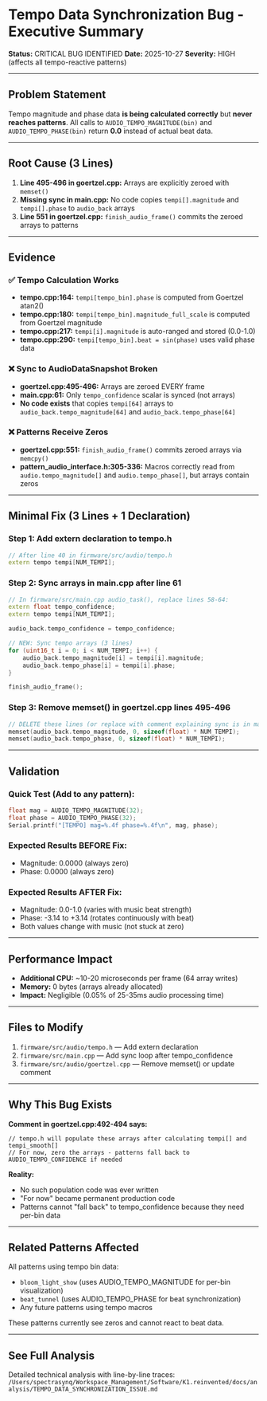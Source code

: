 # Tempo Data Synchronization Bug - Executive Summary

**Status:** CRITICAL BUG IDENTIFIED
**Date:** 2025-10-27
**Severity:** HIGH (affects all tempo-reactive patterns)

---

## Problem Statement

Tempo magnitude and phase data **is being calculated correctly** but **never reaches patterns**. All calls to `AUDIO_TEMPO_MAGNITUDE(bin)` and `AUDIO_TEMPO_PHASE(bin)` return **0.0** instead of actual beat data.

---

## Root Cause (3 Lines)

1. **Line 495-496 in goertzel.cpp:** Arrays are explicitly zeroed with `memset()`
2. **Missing sync in main.cpp:** No code copies `tempi[].magnitude` and `tempi[].phase` to `audio_back` arrays
3. **Line 551 in goertzel.cpp:** `finish_audio_frame()` commits the zeroed arrays to patterns

---

## Evidence

### ✅ Tempo Calculation Works
- **tempo.cpp:164:** `tempi[tempo_bin].phase` is computed from Goertzel atan2()
- **tempo.cpp:180:** `tempi[tempo_bin].magnitude_full_scale` is computed from Goertzel magnitude
- **tempo.cpp:217:** `tempi[i].magnitude` is auto-ranged and stored (0.0-1.0)
- **tempo.cpp:290:** `tempi[tempo_bin].beat = sin(phase)` uses valid phase data

### ❌ Sync to AudioDataSnapshot Broken
- **goertzel.cpp:495-496:** Arrays are zeroed EVERY frame
- **main.cpp:61:** Only `tempo_confidence` scalar is synced (not arrays)
- **No code exists** that copies `tempi[64]` arrays to `audio_back.tempo_magnitude[64]` and `audio_back.tempo_phase[64]`

### ❌ Patterns Receive Zeros
- **goertzel.cpp:551:** `finish_audio_frame()` commits zeroed arrays via `memcpy()`
- **pattern_audio_interface.h:305-336:** Macros correctly read from `audio.tempo_magnitude[]` and `audio.tempo_phase[]`, but arrays contain zeros

---

## Minimal Fix (3 Lines + 1 Declaration)

### Step 1: Add extern declaration to tempo.h
```cpp
// After line 40 in firmware/src/audio/tempo.h
extern tempo tempi[NUM_TEMPI];
```

### Step 2: Sync arrays in main.cpp after line 61
```cpp
// In firmware/src/main.cpp audio_task(), replace lines 58-64:
extern float tempo_confidence;
extern tempo tempi[NUM_TEMPI];

audio_back.tempo_confidence = tempo_confidence;

// NEW: Sync tempo arrays (3 lines)
for (uint16_t i = 0; i < NUM_TEMPI; i++) {
    audio_back.tempo_magnitude[i] = tempi[i].magnitude;
    audio_back.tempo_phase[i] = tempi[i].phase;
}

finish_audio_frame();
```

### Step 3: Remove memset() in goertzel.cpp lines 495-496
```cpp
// DELETE these lines (or replace with comment explaining sync is in main.cpp)
memset(audio_back.tempo_magnitude, 0, sizeof(float) * NUM_TEMPI);
memset(audio_back.tempo_phase, 0, sizeof(float) * NUM_TEMPI);
```

---

## Validation

### Quick Test (Add to any pattern):
```cpp
float mag = AUDIO_TEMPO_MAGNITUDE(32);
float phase = AUDIO_TEMPO_PHASE(32);
Serial.printf("[TEMPO] mag=%.4f phase=%.4f\n", mag, phase);
```

### Expected Results BEFORE Fix:
- Magnitude: 0.0000 (always zero)
- Phase: 0.0000 (always zero)

### Expected Results AFTER Fix:
- Magnitude: 0.0-1.0 (varies with music beat strength)
- Phase: -3.14 to +3.14 (rotates continuously with beat)
- Both values change with music (not stuck at zero)

---

## Performance Impact

- **Additional CPU:** ~10-20 microseconds per frame (64 array writes)
- **Memory:** 0 bytes (arrays already allocated)
- **Impact:** Negligible (0.05% of 25-35ms audio processing time)

---

## Files to Modify

1. `firmware/src/audio/tempo.h` — Add extern declaration
2. `firmware/src/main.cpp` — Add sync loop after tempo_confidence
3. `firmware/src/audio/goertzel.cpp` — Remove memset() or update comment

---

## Why This Bug Exists

**Comment in goertzel.cpp:492-494 says:**
```
// tempo.h will populate these arrays after calculating tempi[] and tempi_smooth[]
// For now, zero the arrays - patterns fall back to AUDIO_TEMPO_CONFIDENCE if needed
```

**Reality:**
- No such population code was ever written
- "For now" became permanent production code
- Patterns cannot "fall back" to tempo_confidence because they need per-bin data

---

## Related Patterns Affected

All patterns using tempo bin data:
- `bloom_light_show` (uses AUDIO_TEMPO_MAGNITUDE for per-bin visualization)
- `beat_tunnel` (uses AUDIO_TEMPO_PHASE for beat synchronization)
- Any future patterns using tempo macros

These patterns currently see zeros and cannot react to beat data.

---

## See Full Analysis

Detailed technical analysis with line-by-line traces:
`/Users/spectrasynq/Workspace_Management/Software/K1.reinvented/docs/analysis/TEMPO_DATA_SYNCHRONIZATION_ISSUE.md`
